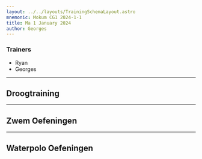 ```yaml
---
layout: ../../layouts/TrainingSchemaLayout.astro
mnemonic: Mokum CG1 2024-1-1
title: Ma 1 January 2024
author: Georges
---
```

### Trainers
- Ryan
- Georges
------

## Droogtraining

------

## Zwem Oefeningen

------

## Waterpolo Oefeningen
